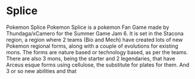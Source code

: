 # Splice
Pokemon Splice 
Pokemon Splice is a pokemon Fan Game made by Thundaga/xCamero for the Summer Game Jam 6. It is set in the Stacona region, a region where 2 teams (Bio and Mech) have created
lots of new Pokemon regional forms, along with a couple of evolutions for existing mons. The forms are nature based or technology based, as per the teams. 
There are also 3 mons, being the starter and 2 legendaries, that have Arceus esque forms using cellulose, the substitute for plates for them. And 3 or so new abilities and that
